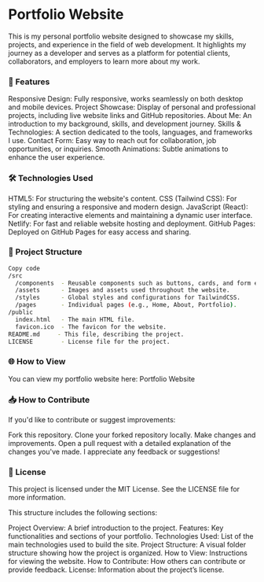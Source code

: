 # Portfolio Website
This is my personal portfolio website designed to showcase my skills, projects, and experience in the field of web development. It highlights my journey as a developer and serves as a platform for potential clients, collaborators, and employers to learn more about my work.

### 🚀 Features
Responsive Design: Fully responsive, works seamlessly on both desktop and mobile devices.
Project Showcase: Display of personal and professional projects, including live website links and GitHub repositories.
About Me: An introduction to my background, skills, and development journey.
Skills & Technologies: A section dedicated to the tools, languages, and frameworks I use.
Contact Form: Easy way to reach out for collaboration, job opportunities, or inquiries.
Smooth Animations: Subtle animations to enhance the user experience.
### 🛠 Technologies Used
HTML5: For structuring the website's content.
CSS (Tailwind CSS): For styling and ensuring a responsive and modern design.
JavaScript (React): For creating interactive elements and maintaining a dynamic user interface.
Netlify: For fast and reliable website hosting and deployment.
GitHub Pages: Deployed on GitHub Pages for easy access and sharing.
### 📂 Project Structure
```bash
Copy code
/src
  /components  - Reusable components such as buttons, cards, and form elements.
  /assets      - Images and assets used throughout the website.
  /styles      - Global styles and configurations for TailwindCSS.
  /pages       - Individual pages (e.g., Home, About, Portfolio).
/public
  index.html   - The main HTML file.
  favicon.ico  - The favicon for the website.
README.md     - This file, describing the project.
LICENSE        - License file for the project.
```
### 🌐 How to View
You can view my portfolio website here:
Portfolio Website

### 📥 How to Contribute
If you'd like to contribute or suggest improvements:

Fork this repository.
Clone your forked repository locally.
Make changes and improvements.
Open a pull request with a detailed explanation of the changes you've made.
I appreciate any feedback or suggestions!

### 📝 License
This project is licensed under the MIT License. See the LICENSE file for more information.

This structure includes the following sections:

Project Overview: A brief introduction to the project.
Features: Key functionalities and sections of your portfolio.
Technologies Used: List of the main technologies used to build the site.
Project Structure: A visual folder structure showing how the project is organized.
How to View: Instructions for viewing the website.
How to Contribute: How others can contribute or provide feedback.
License: Information about the project’s license.
